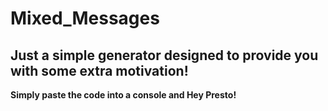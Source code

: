 # Mixed_Messages

## Just a simple generator designed to provide you with some extra motivation!

**Simply paste the code into a console and Hey Presto!**
